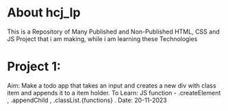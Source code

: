 # About hcj_lp
This is a Repository of Many Published and Non-Published HTML, CSS and JS Project that i am making, while i am learning these Technologies

# Project 1:
Aim: Make a todo app that takes an input and creates a new div with class item and appends it to a item holder.
To Learn: JS function - .createElement , .appendChild , .classList.{functions} .
Date: 20-11-2023
